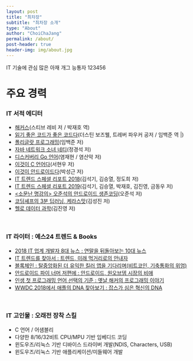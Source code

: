 ```yaml
---
layout: post
title: "최차장"
subtitle: "최차장 소개"
type: "About"
author: "ChoiChaJang"
permalink: /about/
post-header: true
header-img: img/about.jpg
---
```


IT 기술에 관심 많은 아재 개그 능통자
123456

# 주요 경력

### IT 서적 에디터

- [해커스](http://www.yes24.com/24/goods/9410320)(스티브 레비 저 / 박재호 역)
- [읽기 좋은 코드가 좋은 코드다](http://www.yes24.com/24/goods/6692314)(더스틴 보즈웰, 트레버 파우커 공저 / 임백준 역 |)
- [폴리글랏 프로그래밍](http://www.yes24.com/24/Goods/12204890)(임백준 저)
- [자바 네트워크 소녀 네티](http://www.yes24.com/24/Goods/20600128)(정경석 저)
- [디스커버리 Go 언어](http://www.yes24.com/24/Goods/24759320)(염재현 / 염산악 저)
- [이것이 C 언어다](http://www.yes24.com/24/Goods/13200308)(서현우 저)
- [이것이 안드로이드다](http://www.yes24.com/24/goods/13950202)(박성근 저)
- [IT 트렌드 스페셜 리포트 2018](http://www.yes24.com/24/goods/55265482)(김석기, 김승열, 정도희 저)
- [IT 트렌드 스페셜 리포트 2019](http://www.yes24.com/24/goods/66143534)(김석기, 김승열, 박재호, 김진영, 금동우 저)
- [<소문난 명강의> 오준석의 안드로이드 생존코딩](http://www.yes24.com/24/Goods/64494679)(오준석 저)
- [코딩셰프의 3분 딥러닝, 케라스맛](http://www.yes24.com/24/Goods/57617933)(김성진 저)
- [헬로 데이터 과학](http://www.yes24.com/24/Goods/24349374)(김진영 저)

<br />

### IT 라이터 : 예스24 트렌드 & Books

- [2018 IT 업계 개발자 8대 뉴스 : 연말을 뒤돌아보는 10대 뉴스](http://ch.yes24.com/Article/View/37691)
- [IT 트렌드를 찾아서 : 트렌드, 미래 먹거리로의 안내자](http://ch.yes24.com/Article/View/37452)
- [블록체인 : 탈중앙화된 더 유익한 킬러 앱을 기다리며(비트코인, 기축통화의 위엄)](http://ch.yes24.com/Article/View/37179)
- [안드로이드 파이 너머 저편에 : 안드로이드, 원오브뎀 시장의 비애](http://ch.yes24.com/Article/View/37014)
- [인생 첫 프로그래밍 언어 선택의 기준 : 옛날 해커의 프로그래밍 이야기](http://ch.yes24.com/Article/View/36768)
- [WWDC 2018에서 애플의 DNA 찾아보기 : 잡스가 심은 혁신의 DNA](http://ch.yes24.com/Article/View/36499)
<br />

### IT 고인물 : 오래전 장착 스킬

- C 언어 / 어샘블리
- 다양한 8/16/32비트 CPU/MPU 기반 임베디드 코딩
- 윈도우즈/리눅스 기반 디바이스 드라이버 개발(NDIS, Characters, USB)
- 윈도우즈/리눅스 기반 애플리케이션/미들웨어 개발
<br />
